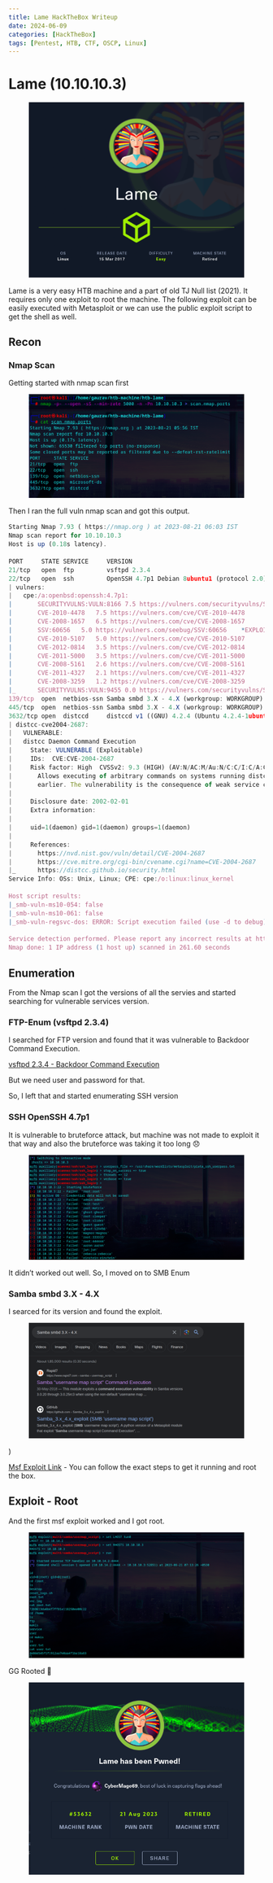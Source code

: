 ```yaml
---
title: Lame HackTheBox Writeup 
date: 2024-06-09
categories: [HackTheBox]
tags: [Pentest, HTB, CTF, OSCP, Linux]
---
```


# Lame (10.10.10.3)
<figure><img src="/assets/HTB/Lame/Lame.png" alt="Banner"></figure>

Lame is a very easy HTB machine and a part of old TJ Null list (2021). It requires only one exploit to root the machine. The following exploit can be easily executed with Metasploit or we can use the public exploit script to get the shell as well.

## Recon

### Nmap Scan

Getting started with nmap scan first

<figure><img src="/assets/HTB/Lame/Untitled.png" alt="Banner"></figure>

Then I ran the full vuln nmap scan and got this output. 

```jsx
Starting Nmap 7.93 ( https://nmap.org ) at 2023-08-21 06:03 IST
Nmap scan report for 10.10.10.3
Host is up (0.18s latency).

PORT     STATE SERVICE     VERSION
21/tcp   open  ftp         vsftpd 2.3.4
22/tcp   open  ssh         OpenSSH 4.7p1 Debian 8ubuntu1 (protocol 2.0)
| vulners: 
|   cpe:/a:openbsd:openssh:4.7p1: 
|     	SECURITYVULNS:VULN:8166	7.5	https://vulners.com/securityvulns/SECURITYVULNS:VULN:8166
|     	CVE-2010-4478	7.5	https://vulners.com/cve/CVE-2010-4478
|     	CVE-2008-1657	6.5	https://vulners.com/cve/CVE-2008-1657
|     	SSV:60656	5.0	https://vulners.com/seebug/SSV:60656	*EXPLOIT*
|     	CVE-2010-5107	5.0	https://vulners.com/cve/CVE-2010-5107
|     	CVE-2012-0814	3.5	https://vulners.com/cve/CVE-2012-0814
|     	CVE-2011-5000	3.5	https://vulners.com/cve/CVE-2011-5000
|     	CVE-2008-5161	2.6	https://vulners.com/cve/CVE-2008-5161
|     	CVE-2011-4327	2.1	https://vulners.com/cve/CVE-2011-4327
|     	CVE-2008-3259	1.2	https://vulners.com/cve/CVE-2008-3259
|_    	SECURITYVULNS:VULN:9455	0.0	https://vulners.com/securityvulns/SECURITYVULNS:VULN:9455
139/tcp  open  netbios-ssn Samba smbd 3.X - 4.X (workgroup: WORKGROUP)
445/tcp  open  netbios-ssn Samba smbd 3.X - 4.X (workgroup: WORKGROUP)
3632/tcp open  distccd     distccd v1 ((GNU) 4.2.4 (Ubuntu 4.2.4-1ubuntu4))
| distcc-cve2004-2687: 
|   VULNERABLE:
|   distcc Daemon Command Execution
|     State: VULNERABLE (Exploitable)
|     IDs:  CVE:CVE-2004-2687
|     Risk factor: High  CVSSv2: 9.3 (HIGH) (AV:N/AC:M/Au:N/C:C/I:C/A:C)
|       Allows executing of arbitrary commands on systems running distccd 3.1 and
|       earlier. The vulnerability is the consequence of weak service configuration.
|       
|     Disclosure date: 2002-02-01
|     Extra information:
|       
|     uid=1(daemon) gid=1(daemon) groups=1(daemon)
|   
|     References:
|       https://nvd.nist.gov/vuln/detail/CVE-2004-2687
|       https://cve.mitre.org/cgi-bin/cvename.cgi?name=CVE-2004-2687
|_      https://distcc.github.io/security.html
Service Info: OSs: Unix, Linux; CPE: cpe:/o:linux:linux_kernel

Host script results:
|_smb-vuln-ms10-054: false
|_smb-vuln-ms10-061: false
|_smb-vuln-regsvc-dos: ERROR: Script execution failed (use -d to debug)

Service detection performed. Please report any incorrect results at https://nmap.org/submit/ .
Nmap done: 1 IP address (1 host up) scanned in 261.60 seconds
```


## Enumeration

From the Nmap scan I got the versions of all the servies and started searching for vulnerable services version.

### FTP-Enum (vsftpd 2.3.4)

I searched for FTP version and found that it was vulnerable to  Backdoor Command Execution.

[vsftpd 2.3.4 - Backdoor Command Execution](https://www.exploit-db.com/exploits/49757)

But we need user and password for that.

So, I left that and started enumerating SSH version

### SSH OpenSSH 4.7p1

It is vulnerable to bruteforce attack, but machine was not made to exploit it that way and also the bruteforce was taking it too long 😞

<figure><img src="/assets/HTB/Lame/Untitled 1.png" alt="Banner"></figure>

It didn’t worked out well. So, I moved on to SMB Enum

### Samba smbd 3.X - 4.X

I searced for its version and found the exploit.


<figure><img src="/assets/HTB/Lame/Untitled 2.png" alt="Banner"></figure>)

[Msf Exploit Link](https://www.rapid7.com/db/modules/exploit/multi/samba/usermap_script/) - You can follow the exact steps to get it running and root the box.

## Exploit - Root

And the first msf exploit worked and I got root.

<figure><img src="/assets/HTB/Lame/Untitled 3.png" alt="Banner"></figure>

GG Rooted 🙂

<figure><img src="/assets/HTB/Lame/Untitled 4.png" alt="Banner"></figure>
